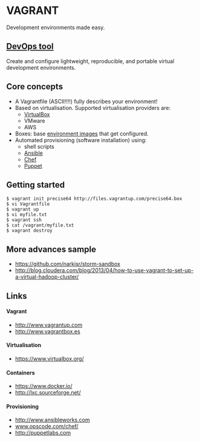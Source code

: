 # VAGRANT

Development environments made easy.



## [DevOps tool](http://en.wikipedia.org/wiki/DevOps)

Create and configure lightweight, reproducible, and portable virtual development environments.



## Core concepts

* A Vagrantfile (ASCII!!!!) fully describes your environment!
* Based on virtualisation. Supported virtualisation providers are:
  * [VirtualBox](https://www.virtualbox.org/)
  * VMware
  * AWS
* Boxes: base [environment images](http://www.vagrantbox.es) that get configured. 
* Automated provisioning (software installation) using:
  * shell scripts
  * [Ansible](http://www.ansibleworks.com)
  * [Chef](www.opscode.com/chef/)
  * [Puppet](http://puppetlabs.com)



## Getting started

	$ vagrant init precise64 http://files.vagrantup.com/precise64.box
	$ vi Vagrantfile
	$ vagrant up
	$ vi myfile.txt
	$ vagrant ssh
	$ cat /vagrant/myfile.txt
	$ vagrant destroy



## More advances sample

* https://github.com/narkisr/storm-sandbox
* http://blog.cloudera.com/blog/2013/04/how-to-use-vagrant-to-set-up-a-virtual-hadoop-cluster/



## Links

#### Vagrant
* http://www.vagrantup.com
* http://www.vagrantbox.es

#### Virtualisation
* https://www.virtualbox.org/

#### Containers
* https://www.docker.io/
* http://lxc.sourceforge.net/

#### Provisioning
  * http://www.ansibleworks.com
  * www.opscode.com/chef/
  * http://puppetlabs.com